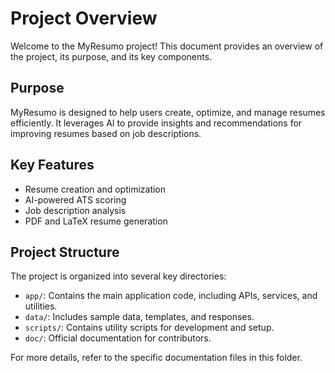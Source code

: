 # Project Overview

Welcome to the MyResumo project! This document provides an overview of the project, its purpose, and its key components.

## Purpose
MyResumo is designed to help users create, optimize, and manage resumes efficiently. It leverages AI to provide insights and recommendations for improving resumes based on job descriptions.

## Key Features
- Resume creation and optimization
- AI-powered ATS scoring
- Job description analysis
- PDF and LaTeX resume generation

## Project Structure
The project is organized into several key directories:
- `app/`: Contains the main application code, including APIs, services, and utilities.
- `data/`: Includes sample data, templates, and responses.
- `scripts/`: Contains utility scripts for development and setup.
- `doc/`: Official documentation for contributors.

For more details, refer to the specific documentation files in this folder.